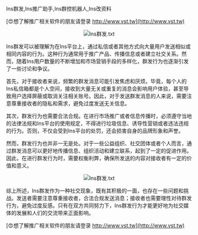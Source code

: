 Ins群发,Ins推广助手,Ins群控机器人,Ins改资料

[😍想了解推广相关软件的朋友请登录 http://www.vst.tw](http://www.vst.tw)

 <center><img src="https://vst.tw/MP4/tuiguang/png/8.png" alt="Ins群发.txt"></center>

Ins群发可以被理解为在Ins平台上，通过私信或者其他方式向大量用户发送相似或相同内容的行为。这种行为通常用于推广产品、传播信息或者建立社交关系。然而，随着Ins用户数量的不断增加和市场营销手段的多样化，群发行为也逐渐引发了一些讨论和争议。

首先，对于接收者来说，频繁的群发消息可能引发焦虑和厌烦。毕竟，每个人的Ins私信箱都是个人空间，接收到大量无关或重复的消息会影响用户体验，甚至导致用户选择屏蔽或取消关注相关账号。因此，对于发送群发消息的人来说，需要注意尊重接收者的隐私和需求，避免过度发送无关信息。

其次，群发行为也需要合法合规。在进行市场推广或者信息传播时，必须遵守当地的法律法规和Ins平台的使用规定，不得进行垃圾信息、诱导性营销或者违法违规的行为。否则，不仅会受到Ins平台的处罚，还会损害自身的品牌形象和声誉。

然而，群发行为也并非一无是处。对于一些公益组织、社交团体或者个人而言，通过群发消息可以更好地传播信息、组织活动和建立联系，起到了一定的促进作用。因此，在进行群发行为时，需要权衡利弊，确保所发送的内容对接收者有一定的价值和意义。

 <center><img src="https://vst.tw/MP4/tuiguang/png/7.png" alt="Ins群发.txt"></center>

综上所述，Ins群发作为一种社交现象，既有其积极的一面，也存在一些问题和挑战。发送者需要注意尊重接收者，合法合规发送消息；接收者也需要理性对待群发行为，避免过度反感。只有在双方共同努力下，Ins群发行为才能更好地为社交媒体的发展和人们的交流带来正面影响。

[😍想了解推广相关软件的朋友请登录 http://www.vst.tw](http://www.vst.tw)



